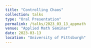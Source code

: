 ```yaml
---
title: "Controlling Chaos"
collection: talks
type: "Oral Presentation"
permalink: /talks/2023_03_13_appmath
venue: "Applied Math Seminar"
date: 2023-03-13
location: "University of Pittsburgh"
---
```

